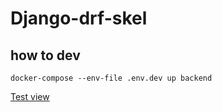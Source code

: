 # Django-drf-skel

## how to dev

```shell
docker-compose --env-file .env.dev up backend
```
[Test view](http://127.0.0.1:1003/api/auth/hello/)
